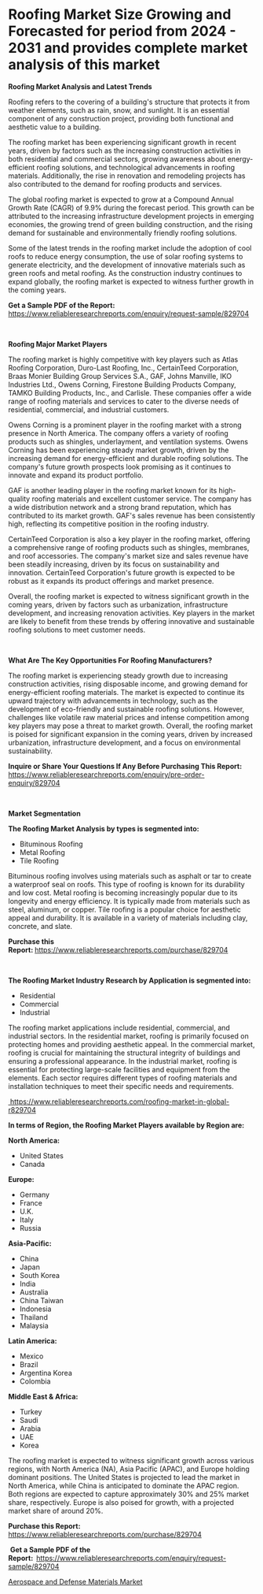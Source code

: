 <p><h1>Roofing Market Size Growing and Forecasted for period from 2024 - 2031 and provides complete market analysis of this market</h1></p><p><strong>Roofing Market Analysis and Latest Trends</strong></p>
<p><p>Roofing refers to the covering of a building's structure that protects it from weather elements, such as rain, snow, and sunlight. It is an essential component of any construction project, providing both functional and aesthetic value to a building.</p><p>The roofing market has been experiencing significant growth in recent years, driven by factors such as the increasing construction activities in both residential and commercial sectors, growing awareness about energy-efficient roofing solutions, and technological advancements in roofing materials. Additionally, the rise in renovation and remodeling projects has also contributed to the demand for roofing products and services.</p><p>The global roofing market is expected to grow at a Compound Annual Growth Rate (CAGR) of 9.9% during the forecast period. This growth can be attributed to the increasing infrastructure development projects in emerging economies, the growing trend of green building construction, and the rising demand for sustainable and environmentally friendly roofing solutions.</p><p>Some of the latest trends in the roofing market include the adoption of cool roofs to reduce energy consumption, the use of solar roofing systems to generate electricity, and the development of innovative materials such as green roofs and metal roofing. As the construction industry continues to expand globally, the roofing market is expected to witness further growth in the coming years.</p></p>
<p><strong>Get a Sample PDF of the Report:&nbsp;</strong> <a href="https://www.reliableresearchreports.com/enquiry/request-sample/829704">https://www.reliableresearchreports.com/enquiry/request-sample/829704</a></p>
<p>&nbsp;</p>
<p><strong>Roofing Major Market Players</strong></p>
<p><p>The roofing market is highly competitive with key players such as Atlas Roofing Corporation, Duro-Last Roofing, Inc., CertainTeed Corporation, Braas Monier Building Group Services S.A., GAF, Johns Manville, IKO Industries Ltd., Owens Corning, Firestone Building Products Company, TAMKO Building Products, Inc., and Carlisle. These companies offer a wide range of roofing materials and services to cater to the diverse needs of residential, commercial, and industrial customers.</p><p>Owens Corning is a prominent player in the roofing market with a strong presence in North America. The company offers a variety of roofing products such as shingles, underlayment, and ventilation systems. Owens Corning has been experiencing steady market growth, driven by the increasing demand for energy-efficient and durable roofing solutions. The company's future growth prospects look promising as it continues to innovate and expand its product portfolio.</p><p>GAF is another leading player in the roofing market known for its high-quality roofing materials and excellent customer service. The company has a wide distribution network and a strong brand reputation, which has contributed to its market growth. GAF's sales revenue has been consistently high, reflecting its competitive position in the roofing industry.</p><p>CertainTeed Corporation is also a key player in the roofing market, offering a comprehensive range of roofing products such as shingles, membranes, and roof accessories. The company's market size and sales revenue have been steadily increasing, driven by its focus on sustainability and innovation. CertainTeed Corporation's future growth is expected to be robust as it expands its product offerings and market presence.</p><p>Overall, the roofing market is expected to witness significant growth in the coming years, driven by factors such as urbanization, infrastructure development, and increasing renovation activities. Key players in the market are likely to benefit from these trends by offering innovative and sustainable roofing solutions to meet customer needs.</p></p>
<p>&nbsp;</p>
<p><strong>What Are The Key Opportunities For Roofing Manufacturers?</strong></p>
<p><p>The roofing market is experiencing steady growth due to increasing construction activities, rising disposable income, and growing demand for energy-efficient roofing materials. The market is expected to continue its upward trajectory with advancements in technology, such as the development of eco-friendly and sustainable roofing solutions. However, challenges like volatile raw material prices and intense competition among key players may pose a threat to market growth. Overall, the roofing market is poised for significant expansion in the coming years, driven by increased urbanization, infrastructure development, and a focus on environmental sustainability.</p></p>
<p><strong>Inquire or Share Your Questions If Any Before Purchasing This Report:</strong> <a href="https://www.reliableresearchreports.com/enquiry/pre-order-enquiry/829704">https://www.reliableresearchreports.com/enquiry/pre-order-enquiry/829704</a></p>
<p>&nbsp;</p>
<p><strong>Market Segmentation</strong></p>
<p><strong>The Roofing Market Analysis by types is segmented into:</strong></p>
<p><ul><li>Bituminous Roofing</li><li>Metal Roofing</li><li>Tile Roofing</li></ul></p>
<p><p>Bituminous roofing involves using materials such as asphalt or tar to create a waterproof seal on roofs. This type of roofing is known for its durability and low cost. Metal roofing is becoming increasingly popular due to its longevity and energy efficiency. It is typically made from materials such as steel, aluminum, or copper. Tile roofing is a popular choice for aesthetic appeal and durability. It is available in a variety of materials including clay, concrete, and slate.</p></p>
<p><strong>Purchase this Report:&nbsp;</strong><a href="https://www.reliableresearchreports.com/purchase/829704">https://www.reliableresearchreports.com/purchase/829704</a></p>
<p>&nbsp;</p>
<p><strong>The Roofing Market Industry Research by Application is segmented into:</strong></p>
<p><ul><li>Residential</li><li>Commercial</li><li>Industrial</li></ul></p>
<p><p>The roofing market applications include residential, commercial, and industrial sectors. In the residential market, roofing is primarily focused on protecting homes and providing aesthetic appeal. In the commercial market, roofing is crucial for maintaining the structural integrity of buildings and ensuring a professional appearance. In the industrial market, roofing is essential for protecting large-scale facilities and equipment from the elements. Each sector requires different types of roofing materials and installation techniques to meet their specific needs and requirements.</p></p>
<p><a href="https://www.reliableresearchreports.com/roofing-market-in-global-r829704">&nbsp;https://www.reliableresearchreports.com/roofing-market-in-global-r829704</a></p>
<p><strong>In terms of Region, the Roofing Market Players available by Region are:</strong></p>
<p>
    <p> <strong> North America: </strong>
        <ul>
            <li>United States</li>
            <li>Canada</li>
        </ul>
        </p> 
    <p> <strong> Europe: </strong>
        <ul>
            <li>Germany</li>
            <li>France</li>
            <li>U.K.</li>
            <li>Italy</li>
            <li>Russia</li>
        </ul>
        </p> 
    <p> <strong> Asia-Pacific: </strong>
        <ul>
            <li>China</li>
            <li>Japan</li>
            <li>South Korea</li>
            <li>India</li>
            <li>Australia</li>
            <li>China Taiwan</li>
            <li>Indonesia</li>
            <li>Thailand</li>
            <li>Malaysia</li>
        </ul>
        </p> 
    <p> <strong> Latin America: </strong>
        <ul>
            <li>Mexico</li>
            <li>Brazil</li>
            <li>Argentina Korea</li>
            <li>Colombia</li>
        </ul>
        </p> 
    <p> <strong> Middle East & Africa: </strong>
        <ul>
            <li>Turkey</li>
            <li>Saudi</li>
            <li>Arabia</li>
            <li>UAE</li>
            <li>Korea</li>
        </ul>
    </p>
    </p>
<p><p>The roofing market is expected to witness significant growth across various regions, with North America (NA), Asia Pacific (APAC), and Europe holding dominant positions. The United States is projected to lead the market in North America, while China is anticipated to dominate the APAC region. Both regions are expected to capture approximately 30% and 25% market share, respectively. Europe is also poised for growth, with a projected market share of around 20%.</p></p>
<p><strong>Purchase this Report: </strong><a href="https://www.reliableresearchreports.com/purchase/829704">https://www.reliableresearchreports.com/purchase/829704</a></p>
<p>&nbsp;<strong>Get a Sample PDF of the Report:&nbsp;&nbsp;</strong><a href="https://www.reliableresearchreports.com/enquiry/request-sample/829704">https://www.reliableresearchreports.com/enquiry/request-sample/829704</a></p>
<p><strong></strong></p>
<p><p><a href="https://github.com/LeilaniWyman2021/Market-Research-Report-List-1/blob/main/aerospace-and-defense-materials-market.md">Aerospace and Defense Materials Market</a></p></p>